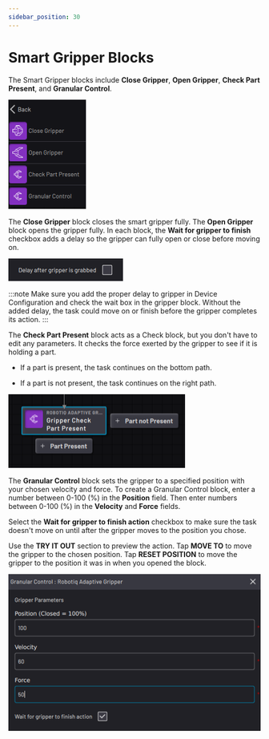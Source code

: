 ```yaml
---
sidebar_position: 30
---
```


# Smart Gripper Blocks

The Smart Gripper blocks include **Close Gripper**, **Open Gripper**, **Check Part Present**, and **Granular Control**.

![](../Images/TaskCanvasBlockGlossary/Device-RobotiqAdaptiveGripper-Menu.png)

The **Close Gripper** block closes the smart gripper fully. The **Open Gripper** block opens the gripper fully. In each block, the **Wait for gripper to finish** checkbox adds a delay so the gripper can fully open or close before moving on.

![](../Images/TaskCanvasBlockGlossary/Device-Gripper-Settings-Delay.png)

:::note
Make sure you add the proper delay to gripper in Device Configuration and check the wait box in the gripper block. Without the added delay, the task could move on or finish before the gripper completes its action.
:::

The **Check Part Present** block acts as a Check block, but you don't have to edit any parameters. It checks the force exerted by the gripper to see if it is holding a part.

-   If a part is present, the task continues on the bottom path.

-   If a part is not present, the task continues on the right path.


![](../Images/TaskCanvasBlockGlossary/Device-RobotiqAdaptiveGripper-Block-CheckPartPresent.png)

The **Granular Control** block sets the gripper to a specified position with your chosen velocity and force. To create a Granular Control block, enter a number between 0-100 \(%\) in the **Position** field. Then enter numbers between 0-100 \(%\) in the **Velocity** and **Force** fields.

Select the **Wait for gripper to finish action** checkbox to make sure the task doesn't move on until after the gripper moves to the position you chose.

Use the **TRY IT OUT** section to preview the action. Tap **MOVE TO** to move the gripper to the chosen position. Tap **RESET POSITION** to move the gripper to the position it was in when you opened the block.

![](../Images/TaskCanvasBlockGlossary/Device-RobotiqAdaptiveGripper-Settings.png)

